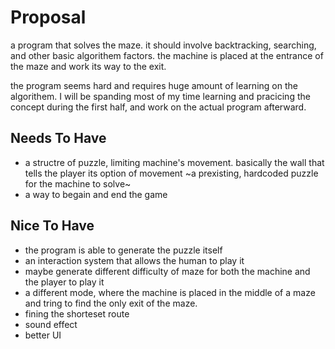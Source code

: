 # Proposal 
a program that solves the maze. it should involve backtracking,
searching, and other basic algorithem factors. the machine is 
placed at the entrance of the maze and work its way to the exit.

the program seems hard and requires huge amount of learning on the 
algorithem. I will be spanding most of my time learning and 
pracicing the concept during the first half, and work on the actual
program afterward.

## Needs To Have
- a structre of puzzle, limiting machine's movement. basically
    the wall that tells the player its option of movement
~a prexisting, hardcoded puzzle for the machine to solve~
- a way to begain and end the game

## Nice To Have
- the program is able to generate the puzzle itself
- an interaction system that allows the human to play it
- maybe generate different difficulty of maze for both the machine 
    and the player to play it
- a different mode, where the machine is placed in the middle 
    of a maze and tring to find the only exit of the maze.
- fining the shorteset route
- sound effect
- better UI
